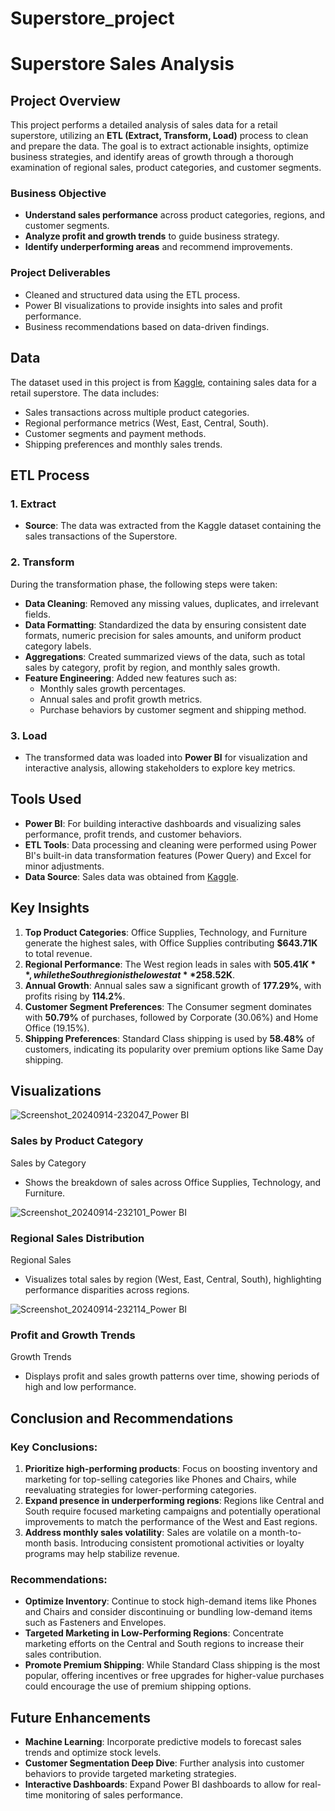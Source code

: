 # Superstore_project

# **Superstore Sales Analysis**

## **Project Overview**
This project performs a detailed analysis of sales data for a retail superstore, utilizing an **ETL (Extract, Transform, Load)** process to clean and prepare the data. The goal is to extract actionable insights, optimize business strategies, and identify areas of growth through a thorough examination of regional sales, product categories, and customer segments.

### **Business Objective**
- **Understand sales performance** across product categories, regions, and customer segments.
- **Analyze profit and growth trends** to guide business strategy.
- **Identify underperforming areas** and recommend improvements.

### **Project Deliverables**
- Cleaned and structured data using the ETL process.
- Power BI visualizations to provide insights into sales and profit performance.
- Business recommendations based on data-driven findings.

## **Data**
The dataset used in this project is from [Kaggle](https://www.kaggle.com/), containing sales data for a retail superstore. The data includes:
- Sales transactions across multiple product categories.
- Regional performance metrics (West, East, Central, South).
- Customer segments and payment methods.
- Shipping preferences and monthly sales trends.

## **ETL Process**
### **1. Extract**
- **Source**: The data was extracted from the Kaggle dataset containing the sales transactions of the Superstore.
  
### **2. Transform**
During the transformation phase, the following steps were taken:
- **Data Cleaning**: Removed any missing values, duplicates, and irrelevant fields.
- **Data Formatting**: Standardized the data by ensuring consistent date formats, numeric precision for sales amounts, and uniform product category labels.
- **Aggregations**: Created summarized views of the data, such as total sales by category, profit by region, and monthly sales growth.
- **Feature Engineering**: Added new features such as:
  - Monthly sales growth percentages.
  - Annual sales and profit growth metrics.
  - Purchase behaviors by customer segment and shipping method.

### **3. Load**
- The transformed data was loaded into **Power BI** for visualization and interactive analysis, allowing stakeholders to explore key metrics.

## **Tools Used**
- **Power BI**: For building interactive dashboards and visualizing sales performance, profit trends, and customer behaviors.
- **ETL Tools**: Data processing and cleaning were performed using Power BI's built-in data transformation features (Power Query) and Excel for minor adjustments.
- **Data Source**: Sales data was obtained from [Kaggle](https://www.kaggle.com/).

## **Key Insights**
1. **Top Product Categories**: Office Supplies, Technology, and Furniture generate the highest sales, with Office Supplies contributing **$643.71K** to total revenue.
2. **Regional Performance**: The West region leads in sales with **$505.41K**, while the South region is the lowest at **$258.52K**.
3. **Annual Growth**: Annual sales saw a significant growth of **177.29%**, with profits rising by **114.2%**.
4. **Customer Segment Preferences**: The Consumer segment dominates with **50.79%** of purchases, followed by Corporate (30.06%) and Home Office (19.15%).
5. **Shipping Preferences**: Standard Class shipping is used by **58.48%** of customers, indicating its popularity over premium options like Same Day shipping.

## **Visualizations**

![Screenshot_20240914-232047_Power BI](https://github.com/user-attachments/assets/81475afb-7975-4d6b-b53d-7e21fe2547a0)

### **Sales by Product Category**
Sales by Category
- Shows the breakdown of sales across Office Supplies, Technology, and Furniture.

![Screenshot_20240914-232101_Power BI](https://github.com/user-attachments/assets/e3ca3ac3-0272-4dcf-8560-7869e94903c5)

### **Regional Sales Distribution**
Regional Sales
- Visualizes total sales by region (West, East, Central, South), highlighting performance disparities across regions.

![Screenshot_20240914-232114_Power BI](https://github.com/user-attachments/assets/73711618-9e83-4104-b728-26e38be62f2c)

### **Profit and Growth Trends**
Growth Trends
- Displays profit and sales growth patterns over time, showing periods of high and low performance.

## **Conclusion and Recommendations**
### **Key Conclusions:**
1. **Prioritize high-performing products**: Focus on boosting inventory and marketing for top-selling categories like Phones and Chairs, while reevaluating strategies for lower-performing categories.
2. **Expand presence in underperforming regions**: Regions like Central and South require focused marketing campaigns and potentially operational improvements to match the performance of the West and East regions.
3. **Address monthly sales volatility**: Sales are volatile on a month-to-month basis. Introducing consistent promotional activities or loyalty programs may help stabilize revenue.

### **Recommendations:**
- **Optimize Inventory**: Continue to stock high-demand items like Phones and Chairs and consider discontinuing or bundling low-demand items such as Fasteners and Envelopes.
- **Targeted Marketing in Low-Performing Regions**: Concentrate marketing efforts on the Central and South regions to increase their sales contribution.
- **Promote Premium Shipping**: While Standard Class shipping is the most popular, offering incentives or free upgrades for higher-value purchases could encourage the use of premium shipping options.

## **Future Enhancements**
- **Machine Learning**: Incorporate predictive models to forecast sales trends and optimize stock levels.
- **Customer Segmentation Deep Dive**: Further analysis into customer behaviors to provide targeted marketing strategies.
- **Interactive Dashboards**: Expand Power BI dashboards to allow for real-time monitoring of sales performance.
